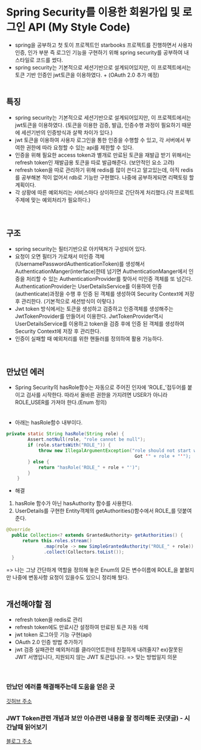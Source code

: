 # Spring Security를 이용한 회원가입 및 로그인 API (My Style Code)
+ spring을 공부하고 첫 토이 프로젝트인 starbooks 프로젝트를 진행하면서 사용자 인증, 인가 부분 즉 로그인 기능을 구현하기 위해 spring security를 공부하여 내 스타일로 코드를 썼다.
+ spring security는 기본적으로 세션기반으로 설계되어있지만, 이 프로젝트에서는 토큰 기반 인증인 jwt토큰을 이용하였다. + (OAuth 2.0 추가 예정)
<br/><br/>


## 특징
+ spring security는 기본적으로 세션기반으로 설계되어있지만, 이 프로젝트에서는 jwt토큰을 이용하였다.
 (토큰을 이용한 검증, 발급, 인증수행 과정이 필요하기 때문에 세션기반의 인증방식과 살짝 차이가 있다.)
+ jwt 토큰을 이용하여 사용자 로그인을 통한 인증을 수행할 수 있고, 각 서버에서 부여한 권한에 따라 요청할 수 있는 api를 제한할 수 있다.
+ 인증을 위해 필요한 access token과 별개로 만료된 토큰을 재발급 받기 위해서는 refresh token인 재발급용 토큰을 따로 발급해준다. (보안적인 요소 고려)
+ refresh token을 따로 관리하기 위해 redis를 많이 쓴다고 알고있는데, 아직 redis를 공부해본 적이 없어서 rdb로 기능만 구현했다. 나중에 공부하게되면 리팩토링 할 계획이다. 
+ 각 상황에 따른 예외처리는 서비스마다 상이하므로 간단하게 처리했다.(각 프로젝트 주제에 맞는 예외처리가 필요하다.)   
<br/><br/>


## 구조
+ spring security는 필터기반으로 아키텍쳐가 구성되어 있다.
+ 요청이 오면 필터가 가로채서 미인증 객체(UsernamePasswordAuthenticationToken)를 생성해서 AuthenticationManger(interface)한테 넘기면 AuthenticationManger에서 인증을 처리할 수 있는 
AuthenticationProvider를 찾아서 미인증 객체를 또 넘긴다. AuthenticationProvider는 UserDetailsService를 이용하여 인증(authenticate)과정을 수행 후 인증 된 객체를 생성하여 Security 
Context에 저장 후 관리한다. (기본적으로 세션방식이 이렇다.)
+ Jwt token 방식에서는 토큰을 생성하고 검증하고 인증객체를 생성해주는 JwtTokenProvider를 만들어서 이용한다. JwtTokenProvider역시 UserDetailsService를 이용하고 token을 검증 후에 인증 
된 객체를 생성하여 Security Context에 저장 후 관리한다.
+ 인증이 실패할 때 예외처리를 위한 핸들러를 정의하여 활용 가능하다.   
<br/><br/>


## 만났던 에러
+ Spring Security의 hasRole함수는 자동으로 주어진 인자에 'ROLE_'접두어를 붙이고 검사를 시작한다. 따라서 올바른 권한을 가지려면 USER가 아니라 ROLE_USER를 가져야 한다.(Enum 정의)     
<br/><br/>
+ 아래는 hasRole함수 내부이다. 
```java
private static String hasRole(String role) {
        Assert.notNull(role, "role cannot be null");
        if (role.startsWith("ROLE_")) {
            throw new IllegalArgumentException("role should not start with 'ROLE_' since it is automatically inserted. 
                                                Got '" + role + "'");
        } else {
            return "hasRole('ROLE_" + role + "')";
        }
    }
```

  + 해결
  1. hasRole 함수가 아닌 hasAuthority 함수를 사용한다.
  2. UserDetails를 구현한 Entity객체의 getAuthorities()함수에서 ROLE_를 덧붙여준다.
  ```java
@Override
    public Collection<? extends GrantedAuthority> getAuthorities() {
        return this.roles.stream()
                .map(role -> new SimpleGrantedAuthority("ROLE_" + role))
                .collect(Collectors.toList());
    }
```
=> 나는 그냥 간단하게 역할을 정의해 놓은 Enum의 모든 변수이름에 ROLE_을 붙혔지만 나중에 변동사항 요청이 있을수도 있으니 정리해 뒀다.
<br/><br/>


## 개선해야할 점
+ refresh token을 redis로 관리
+ refresh token에도 만료시간 설정하여 만료된 토큰 자동 삭제
+ jwt token 로그아웃 기능 구현(api)
+ OAuth 2.0 인증 방법 추가하기
+ jwt 검증 실패관련 예외처리를 클라이언트한테 친절하게 내려줄지? 
ex)잘못된 JWT 서명입니다, 지원되지 않는 JWT 토큰입니다. => 맞는 방법일지 의문        
<br/><br/>


### 만났던 에러를 해결해주는데 도움을 얻은 곳
[깃허브 주소](https://github.com/koogk7/LoginApiForJwtAndSecurity#-jwt%EC%99%80-springsecurity%EB%A5%BC-%EC%9D%B4%EC%9A%A9%ED%95%9C-%EB%A1%9C%EA%B7%B8%EC%9D%B8-%EB%B0%8F-%ED%9A%8C%EC%9B%90%EA%B0%80%EC%9E%85-rest-api)      
### JWT Token관련 개념과 보안 이슈관련 내용을 잘 정리해둔 곳(댓글) - 시간날때 읽어보기
[블로그 주소](https://blog.outsider.ne.kr/1160)

